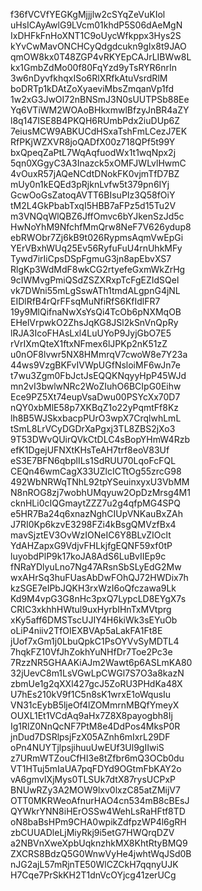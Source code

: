 f36fVCVfYEGKgMjjjlw2cSYqZeVuKIol
uHsICAyAwlG9LVcm01khdP5S06dAeMgN
IxDHFkFnHoXNT1C9oUycWfkppx3Hys2S
kYvCwMavONCHCyQdgdcukn9gIx8t9JAO
qmOW8kx0T48ZGP4vRKYEpCAJrLIBWw8L
kx1GmbZdMo00f80FqYzd9yTsRYR6nrIn
3w6nDyvfkhqxISo6RlXRfkAtuVsrdRlM
boDRTp1kDAtZoXyaeviMbsZmqanVp1fd
1w2xG3JwOI72nBNSmJ3N0sUUTPSb88Ee
Yq6VTiWM2WOAoBHkxmwlBfzyJnBR4aZY
l8q147ISE8B4PKQH6RUmbPdx2iuDUp6Z
7eiusMCW9ABKUCdHSxaTshFmLCezJ7EK
RfPKjWZXVR8joQADfX00z718QPf5t99Y
bxQpeqZaPtL7WqAqfuodWx1t1wqNpx2j
5qn0XGgyC3A3Inazck5xOMFJWLvlHwmC
4vOuxR57jAQeNCdtDNokFK0vjmTfD7BZ
mUy0n1kEQEd3pRjknLvfw5t379pn6IYj
GcwOoGsZatoqAVTT6BIsuPIz3Q58fOiY
tM2L4GkPbabTxqI5HBB7aFPz5d15Tu2V
m3VNQqWlQBZ6JffOmvc6bYJkenSzJd5c
HwNoYhM9NfchfMmQrw8NeF7V626ydup8
ebRWObr7Zj6kB9t026RypmsAqmVwEpGi
YErVBxhWUq25Ev56RyfuFuU4rnUhkMFy
Tywd7irIiCpsDSpFgmuG3jn8apEbvXS7
RlgKp3WdMdF8wkCG2rtyefeGxmWkZrHg
9cIWMvgPmiQSdZSZXRxpTcFgEZIdSQel
vk7DWni55mLgSswATh1tmdALgpnG4jNL
EIDlRfB4rQrFFsqMuNfiRfS6KfIdlFR7
19y9MlQifnaNwXsYsQi4TcOb6pNXMqOB
EHelVrpwkO2ZhsJqKG8JSl2kSnVnQpRy
lRJA3IcoFHAsLxl4LuUYoP9JyjGbO7E5
rVrIXmQteX1ftxNFmex6lJPKp2nK51zZ
u0nOF8lvwr5NX8HMmrqV7cwoW8e7Y23a
44ws9VzgBKFvIVWpUGfNsloiMF6wJn7e
t7wu3Zgm0FbJctJsEQQKNqyyHpP45WJd
mn2vI3bwlwNRc2WoZIuhO6BCIpG0Eihw
Ece9PZ5Xt74eupVsaDwu00PSYcXx70D7
nQY0xbMlE58p7XKBqZ1o22yPqmtFf8Kz
lh8B5WJSkxbacpPUrO3wpX7CrqlwhLmL
tSmL8LrVCyDGDrXaPgxj3TL8ZBS2jXo3
9T53DWvQUirQVkCtDLC4sBopYHmW4Rzb
efK1DgejUFNXtKHsTeAH7trf8eoV83Uf
eS3E7BFN6qbplILs1SdRUU70LqoFcFQL
CEQn46wmCagX33UZlcICTtOg55zrcG98
492WbNRWqTNhL92tpYSeuinxyxU3VbMM
N8nROG8zj7wobhUMqyuw2OpDzMrsg4M1
cknHLi0cIQGmaytZZZ7u2g4qfpMG4SPQ
e5HR7Ba24q6xnazNghCIUpVNKauBxZAh
J7RI0Kp6kzvE3298FZi4kBsgQMVzfBx4
mavSjztEV3OvWzIONeIC6Y8BLvZIOclt
YdAHZapxG9VdjvFHLkjfgEQNF59xf0tP
luyobdPlP9k17koJA8AdS6LuBvIIEp9c
fNRaYDlyuLno7Ng47ARsnSbSLyEdG2Mw
wxAHrSq3huFUasAbDwFOhQJ72HWDix7h
kzSGE7eIPbJQKH3rxWzI6oQfczawa9Lk
Kd9M4vpG3G8nHc3pxQ7LypcLD8EYgX7s
CRIC3xkhhHWtul9uxHyrbIHnTxMVtprg
xKy5aff6DMSTscUJIY4H6kiWk3sEYuOb
oLiP4niiv2TfOIEXBVAp5aLakFA1Ft8E
jUof7xGm1j0LbuQpkC1PsOYVvSyMDTL4
7hqkFZ10VfJhZokhYuNHfDr7Toe2Pc3e
7RzzNR5GHAAKiAJm2Wawt6p6ASLmKA80
32jUevC8m1LsVGwLpCWGl7S7O3a8kazN
zbmUe1g2qXXl427gcJ5ZoRU3PHdKa48X
U7hEs210kV9f1C5n8sK1wrxE1oWqusIu
VN31cEybB5ljeOf4lZOMmrnMBQfYmeyX
OUXL1Et1VCdAq9aHx7Z8X8payogbh8Ij
Ig1RlZ0NnQcNF7PtM8e4DdPos4MksP0R
jnDud7DSRlpsjFzX05AZnh6mIxrL29DF
oPn4NUYTjlpsjihuuUwEUf3Ul9gIIwiS
z7URmWTZouCfHI3e8tZfbr6mQ3OCb0du
VT1HTuj5mIaUA7pqFDYd9OGtmFbKAY2o
vA6gmvIXjMys0TLSUk7dtX87rysUCPxP
BNUwRZy3A2MOW9lxv0lxzC85atZMijV7
OTT0MKRWeoAfnurHAO4cn534mB8cBEsJ
QYWkrYNN8iHErOSSw4WehLsRaHFtf8TD
oN8baBsHPm9CHA0wpikZdfpzWP4l6gRH
zbCUUADleLjMiyRkj9i5etG7HWQrqDZV
a2NBVnXweXpbUqknzhkMX8KhtRtyBMQ9
ZXCRS8BdzQ5G0WnwVyHe4jwhtWqJSd0B
nJG2ajL57mRjnTE50WlCZCkH7qqnyUJK
H7Cqe7PrSkKH2T1dnVcOYjcg41zerUCg
